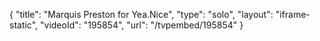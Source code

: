 {
    "title": "Marquis Preston for Yea.Nice",
    "type": "solo",
    "layout": "iframe-static",
    "videoId": "195854",
    "url": "\/tvpembed\/195854"
}